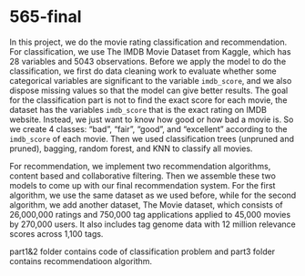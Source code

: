 # 565-final
In this project, we do the movie rating classification and recommendation. 
For classification, we use The IMDB Movie Dataset from Kaggle, which has 28 variables and 5043 observations. 
Before we apply the model to do the classification, we first do data cleaning work to evaluate whether some categorical variables are significant to the variable `imdb_score`, and we also dispose missing values so that the model can give better results. The goal for the classification part is not to find the exact score for each movie, the dataset has the variables `imdb_score` that is the exact rating on IMDB website. Instead, we just want to know how good or how bad a movie is. So we create 4 classes: “bad”, “fair”, “good”, and “excellent” according to the `imdb_score` of each movie. Then we used classification trees (unpruned and pruned), bagging, random forest, and KNN to classify all movies.

For recommendation, we implement two recommendation algorithms, content based and collaborative filtering. Then we assemble these two models to come up with our final recommendation system. For the first algorithm, we use the same dataset as we used before, while for the second algorithm, we add another dataset, The Movie dataset, which consists of 26,000,000 ratings and 750,000 tag applications applied to 45,000 movies by 270,000 users. It also includes tag genome data with 12 million relevance scores across 1,100 tags.

part1&2 folder contains code of classification problem and part3 folder contains recommendatioon algorithm.
